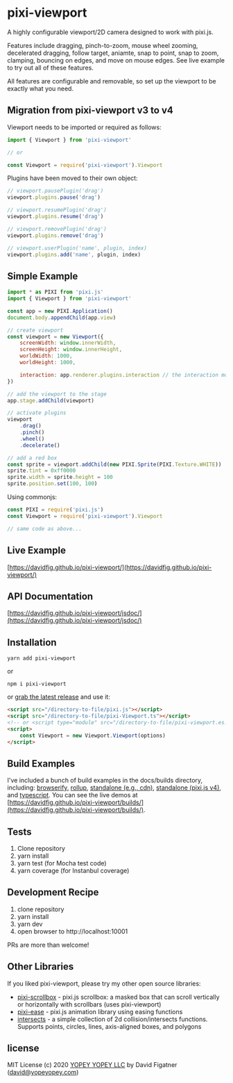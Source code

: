 # pixi-viewport
A highly configurable viewport/2D camera designed to work with pixi.js.

Features include dragging, pinch-to-zoom, mouse wheel zooming, decelerated dragging, follow target, aniamte, snap to point, snap to zoom, clamping, bouncing on edges, and move on mouse edges. See live example to try out all of these features.

All features are configurable and removable, so set up the viewport to be exactly what you need.

## Migration from pixi-viewport v3 to v4
Viewport needs to be imported or required as follows:
```js
import { Viewport } from 'pixi-viewport'

// or

const Viewport = require('pixi-viewport').Viewport
```
Plugins have been moved to their own object:
```js
// viewport.pausePlugin('drag')
viewport.plugins.pause('drag')

// viewport.resumePlugin('drag')
viewport.plugins.resume('drag')

// viewport.removePlugin('drag')
viewport.plugins.remove('drag')

// viewport.userPlugin('name', plugin, index)
viewport.plugins.add('name', plugin, index)
```

## Simple Example
```js
import * as PIXI from 'pixi.js'
import { Viewport } from 'pixi-viewport'

const app = new PIXI.Application()
document.body.appendChild(app.view)

// create viewport
const viewport = new Viewport({
    screenWidth: window.innerWidth,
    screenHeight: window.innerHeight,
    worldWidth: 1000,
    worldHeight: 1000,

    interaction: app.renderer.plugins.interaction // the interaction module is important for wheel to work properly when renderer.view is placed or scaled
})

// add the viewport to the stage
app.stage.addChild(viewport)

// activate plugins
viewport
    .drag()
    .pinch()
    .wheel()
    .decelerate()

// add a red box
const sprite = viewport.addChild(new PIXI.Sprite(PIXI.Texture.WHITE))
sprite.tint = 0xff0000
sprite.width = sprite.height = 100
sprite.position.set(100, 100)
```

Using commonjs:
```js
const PIXI = require('pixi.js')
const Viewport = require('pixi-viewport').Viewport

// same code as above...
```

## Live Example
[https://davidfig.github.io/pixi-viewport/](https://davidfig.github.io/pixi-viewport/)

## API Documentation
[https://davidfig.github.io/pixi-viewport/jsdoc/](https://davidfig.github.io/pixi-viewport/jsdoc/)

## Installation

    yarn add pixi-viewport
or

    npm i pixi-viewport

or [grab the latest release](https://github.com/davidfig/pixi-viewport/releases/) and use it:

```html
<script src="/directory-to-file/pixi.js"></script>
<script src="/directory-to-file/pixi-Viewport.ts"></script>
<!-- or <script type="module" src="/directory-to-file/pixi-viewport.es.js"></script> -->
<script>
    const Viewport = new Viewport.Viewport(options)
</script>
```

## Build Examples
I've included a bunch of build examples in the docs/builds directory, including: [browserify](https://github.com/davidfig/pixi-viewport/tree/master/docs/builds/browserify), [rollup](https://github.com/davidfig/pixi-viewport/tree/master/docs/builds/rollup), [standalone (e.g., cdn)](https://github.com/davidfig/pixi-viewport/tree/master/docs/builds/standalone), [standalone (pixi.js v4)](https://github.com/davidfig/pixi-viewport/tree/master/docs/builds/standalone-v4), and [typescript](https://github.com/davidfig/pixi-viewport/tree/master/docs/builds/ts). You can see the live demos at [https://davidfig.github.io/pixi-viewport/builds/](https://davidfig.github.io/pixi-viewport/builds/).

## Tests

1. Clone repository
2. yarn install
3. yarn test (for Mocha test code)
4. yarn coverage (for Instanbul coverage)

## Development Recipe

1. clone repository
2. yarn install
3. yarn dev
4. open browser to http://localhost:10001

PRs are more than welcome!

## Other Libraries
If you liked pixi-viewport, please try my other open source libraries:
* [pixi-scrollbox](https://github.com/davidfig/pixi-scrollbox) - pixi.js scrollbox: a masked box that can scroll vertically or horizontally with scrollbars (uses pixi-viewport)
* [pixi-ease](https://github.com/davidfig/pixi-ease) - pixi.js animation library using easing functions
* [intersects](https://github.com/davidfig/intersects) - a simple collection of 2d collision/intersects functions. Supports points, circles, lines, axis-aligned boxes, and polygons

## license
MIT License
(c) 2020 [YOPEY YOPEY LLC](https://yopeyopey.com/) by David Figatner (david@yopeyopey.com)